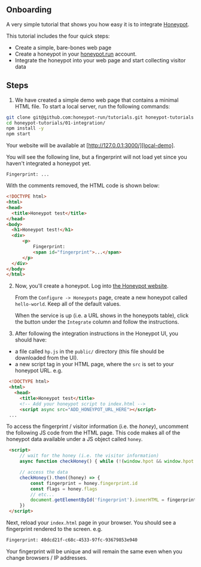 ## Onboarding

A very simple tutorial that shows you how easy it is to integrate [Honeypot][honeypot].

This tutorial includes the four quick steps:

- Create a simple, bare-bones web page
- Create a honeypot in your [honeypot.run][honeypot] account.
- Integrate the honeypot into your web page and start collecting visitor data

## Steps

1. We have created a simple demo web page that contains a minimal HTML file. To start a local server, run the following commands:

  ```sh
  git clone git@github.com:honeypot-run/tutorials.git honeypot-tutorials
  cd honeypot-tutorials/01-integration/
  npm install -y
  npm start
  ```
  
  Your website will be available at [http://127.0.0.1:3000/][local-demo].
  
  You will see the following line, but a fingerprint will not load yet since you haven't integrated a honeypot yet.
  
  ```
  Fingerprint: ...
  ```

  With the comments removed, the HTML code is shown below:

  ```html
<!DOCTYPE html>
<html>
  <head>
    <title>Honeypot test</title>
  </head>
  <body>
    <h1>Honeypot test!</h1>
    <div>
        <p>
            Fingerprint:
            <span id="fingerprint">...</span>
        </p>
    </div>
  </body>
</html>
  ```

2. Now, you'll create a honeypot. Log into [the Honeypot website](https://honeypot.run/auth).


    From the `Configure -> Honeypots` page, create a new honeypot called `hello-world`. Keep all of the default values.

    When the service is up (i.e. a URL shows in the honeypots table), click the button under the `Integrate` column and follow the instructions.
    
3. After following the integration instructions in the Honeypot UI, you should have:


  - a file called `hp.js` in the `public/` directory (this file should be downloaded from the UI).
  - a new script tag in your HTML page, where the `src` is set to your honeypot URL. e.g.
   
   ```html
    <!DOCTYPE html>
    <html>
      <head>
        <title>Honeypot test</title>
        <!-- Add your honeypot script to index.html -->
        <script async src="ADD_HONEYPOT_URL_HERE"></script>
    ...
   ```
   
   
   To access the fingerprint / visitor information (i.e. the _honey_), uncomment the following JS code from the HTML page. This code makes all of the honeypot data available under a JS object called `honey`.

   ```html
    <script>
        // wait for the honey (i.e. the visitor information)
        async function checkHoney() { while (!(window.hpot && window.hpot.get && window.hpot.get())) { await new Promise(resolve => setTimeout(resolve, 10)); } return window.hpot.get();}

        // access the data
        checkHoney().then((honey) => {
            const fingerprint = honey.fingerprint.id
            const flags = honey.flags
            // etc...
            document.getElementById('fingerprint').innerHTML = fingerprint
        })
    </script>
   ```

  Next, reload your `index.html` page in your browser. You should see a fingerprint rendered to the screen. e.g.
  
  ```sh
  Fingerprint: 40dcd21f-c68c-4533-97fc-93679853e940
  ```
  
  
  Your fingerprint will be unique and will remain the same even when you change browsers / IP addresses.
  
[honeypot]: https://honeypot.run/
[local-demo]: http://127.0.0.1:3000/

 
